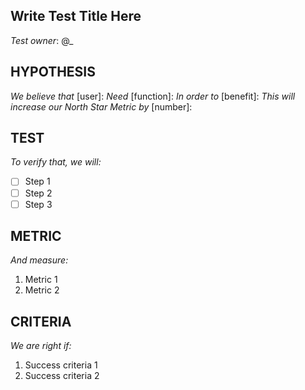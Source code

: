 ## Write Test Title Here
*Test owner*: @_

## HYPOTHESIS
*We believe that* [user]: 
*Need* [function]: 
*In order to* [benefit]: 
*This will increase our North Star Metric by* [number]: 

## TEST
*To verify that, we will:*
- [ ] Step 1
- [ ] Step 2
- [ ] Step 3

## METRIC
*And measure:*
1. Metric 1
2. Metric 2

## CRITERIA
*We are right if:*
1. Success criteria 1
2. Success criteria 2
